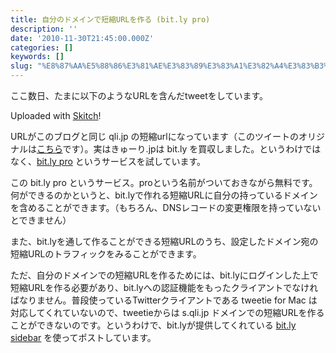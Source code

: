 ```yaml
---
title: 自分のドメインで短縮URLを作る (bit.ly pro)
description: ''
date: '2010-11-30T21:45:00.000Z'
categories: []
keywords: []
slug: "%E8%87%AA%E5%88%86%E3%81%AE%E3%83%89%E3%83%A1%E3%82%A4%E3%83%B3%E3%81%A7%E7%9F%AD%E7%B8%AEURL%E3%82%92%E4%BD%9C%E3%82%8B+%28bit%2Ely+pro%29"
---
```

ここ数日、たまに以下のようなURLを含んだtweetをしています。

Uploaded with [Skitch](http://skitch.com)!

URLがこのブログと同じ qli.jp の短縮urlになっています（このツイートのオリジナルは[こちら](http://twitter.com/hiro/status/9498282535419904)です）。実はきゅーり.jpは bit.ly を買収しました。というわけではなく、[bit.ly pro](http://bit.ly/pro/) というサービスを試しています。

この bit.ly pro というサービス。proという名前がついておきながら無料です。何ができるのかというと、bit.lyで作れる短縮URLに自分の持っているドメインを含めることができます。（もちろん、DNSレコードの変更権限を持っていないとできません）

また、bit.lyを通して作ることができる短縮URLのうち、設定したドメイン宛の短縮URLのトラフィックをみることができます。

ただ、自分のドメインでの短縮URLを作るためには、bit.lyにログインした上で短縮URLを作る必要があり、bit.lyへの認証機能をもったクライアントでなければなりません。普段使っているTwitterクライアントである tweetie for Mac は対応してくれていないので、tweetieからは s.qli.jp ドメインでの短縮URLを作ることができないのです。というわけで、bit.lyが提供してくれている [bit.ly sidebar](http://bit.ly/pages/sidebar) を使ってポストしています。